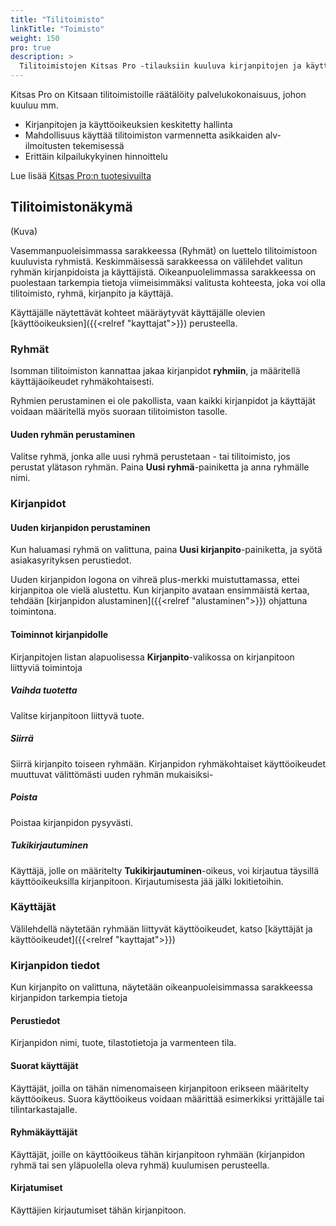 ```yaml
---
title: "Tilitoimisto"
linkTitle: "Toimisto"
weight: 150
pro: true
description: >
  Tilitoimistojen Kitsas Pro -tilauksiin kuuluva kirjanpitojen ja käyttäjien keskitetty hallinta
---
```


Kitsas Pro on Kitsaan tilitoimistoille räätälöity palvelukokonaisuus, johon kuuluu mm.

- Kirjanpitojen ja käyttöoikeuksien keskitetty hallinta
- Mahdollisuus käyttää tilitoimiston varmennetta asikkaiden alv-ilmoitusten tekemisessä
- Erittäin kilpailukykyinen hinnoittelu

Lue lisää [Kitsas Pro:n tuotesivuilta](https://taloudenohjelmistopalvelut.fi/kitsas)

## Tilitoimistonäkymä

(Kuva)

Vasemmanpuoleisimmassa sarakkeessa (Ryhmät) on luettelo tilitoimistoon kuuluvista ryhmistä.
Keskimmäisessä sarakkeessa on välilehdet valitun ryhmän kirjanpidoista ja käyttäjistä.
Oikeanpuolelimmassa sarakkeessa on puolestaan tarkempia tietoja viimeisimmäksi valitusta kohteesta, joka voi olla tilitoimisto, ryhmä, kirjanpito ja käyttäjä.

Käyttäjälle näytettävät kohteet määräytyvät käyttäjälle olevien [käyttöoikeuksien]({{<relref "kayttajat">}}) perusteella.

### Ryhmät

Isomman tilitoimiston kannattaa jakaa kirjanpidot **ryhmiin**, ja määritellä käyttäjäoikeudet ryhmäkohtaisesti.

Ryhmien perustaminen ei ole pakollista, vaan kaikki kirjanpidot ja käyttäjät voidaan määritellä myös suoraan tilitoimiston tasolle.

#### Uuden ryhmän perustaminen

Valitse ryhmä, jonka alle uusi ryhmä perustetaan - tai tilitoimisto, jos perustat ylätason ryhmän. Paina **Uusi ryhmä**-painiketta ja anna ryhmälle nimi.

### Kirjanpidot

#### Uuden kirjanpidon perustaminen

Kun haluamasi ryhmä on valittuna, paina **Uusi kirjanpito**-painiketta, ja syötä asiakasyrityksen perustiedot.

Uuden kirjanpidon logona on vihreä plus-merkki muistuttamassa, ettei kirjanpitoa ole vielä alustettu. Kun kirjanpito avataan ensimmäistä kertaa, tehdään [kirjanpidon alustaminen]({{<relref "alustaminen">}}) ohjattuna toimintona.

#### Toiminnot kirjanpidolle

Kirjanpitojen listan alapuolisessa **Kirjanpito**-valikossa on kirjanpitoon liittyviä toimintoja

##### Vaihda tuotetta

Valitse kirjanpitoon liittyvä tuote.

##### Siirrä

Siirrä kirjanpito toiseen ryhmään. Kirjanpidon ryhmäkohtaiset käyttöoikeudet muuttuvat välittömästi uuden ryhmän mukaisiksi-

##### Poista

Poistaa kirjanpidon pysyvästi.

##### Tukikirjautuminen

Käyttäjä, jolle on määritelty **Tukikirjautuminen**-oikeus, voi kirjautua täysillä käyttöoikeuksilla kirjanpitoon. Kirjautumisesta jää jälki lokitietoihin.

### Käyttäjät

Välilehdellä näytetään ryhmään liittyvät käyttöoikeudet, katso [käyttäjät ja käyttöoikeudet]({{<relref "kayttajat">}})

### Kirjanpidon tiedot

Kun kirjanpito on valittuna, näytetään oikeanpuoleisimmassa sarakkeessa kirjanpidon tarkempia tietoja

#### Perustiedot

Kirjanpidon nimi, tuote, tilastotietoja ja varmenteen tila.

#### Suorat käyttäjät

Käyttäjät, joilla on tähän nimenomaiseen kirjanpitoon erikseen määritelty käyttöoikeus. Suora käyttöoikeus voidaan määrittää esimerkiksi yrittäjälle tai tilintarkastajalle.

#### Ryhmäkäyttäjät

Käyttäjät, joille on käyttöoikeus tähän kirjanpitoon ryhmään (kirjanpidon ryhmä tai sen yläpuolella oleva ryhmä) kuulumisen perusteella.

#### Kirjatumiset

Käyttäjien kirjautumiset tähän kirjanpitoon.
